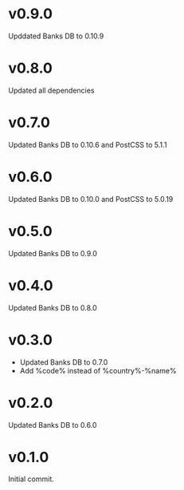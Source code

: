 # v0.9.0
Upddated Banks DB to 0.10.9

# v0.8.0
Updated all dependencies

# v0.7.0
Updated Banks DB to 0.10.6 and PostCSS to 5.1.1

# v0.6.0
Updated Banks DB to 0.10.0 and PostCSS to 5.0.19

# v0.5.0
Updated Banks DB to 0.9.0

# v0.4.0
Updated Banks DB to 0.8.0

# v0.3.0
* Updated Banks DB to 0.7.0
* Add %code% instead of %country%-%name%

# v0.2.0
Updated Banks DB to 0.6.0

# v0.1.0
Initial commit.
